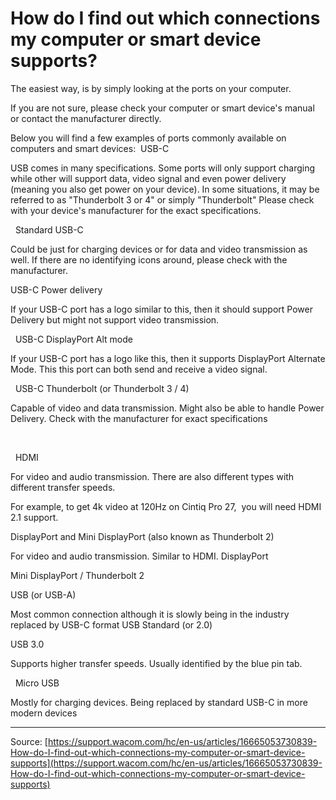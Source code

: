 # How do I find out which connections my computer or smart device supports?

The easiest way, is by simply looking at the ports on your computer.


If you are not sure, please check your computer or smart device's manual or contact the manufacturer directly. 


Below you will find a few examples of ports commonly available on computers and smart devices: 
USB-C


USB comes in many specifications. Some ports will only support charging while other will support data, video signal and even power delivery (meaning you also get power on your device). In some situations, it may be referred to as "Thunderbolt 3 or 4" or simply "Thunderbolt"
Please check with your device's manufacturer for the exact specifications. 


 
Standard USB-C


Could be just for charging devices or for data and video transmission as well. If there are no identifying icons around, please check with the manufacturer. 





USB-C Power delivery


If your USB-C port has a logo similar to this, then it should support Power Delivery but might not support video transmission.

 
USB-C DisplayPort Alt mode


If your USB-C port has a logo like this, then it supports DisplayPort Alternate Mode. This this port can both send and receive a video signal. 





 
USB-C Thunderbolt (or Thunderbolt 3 / 4)


Capable of video and data transmission. Might also be able to handle Power Delivery. Check with the manufacturer for exact specifications


 


 
HDMI


For video and audio transmission. There are also different types with different transfer speeds. 


For example, to get 4k video at 120Hz on Cintiq Pro 27,  you will need HDMI 2.1 support.






DisplayPort and Mini DisplayPort (also known as Thunderbolt 2)


For video and audio transmission. Similar to HDMI.
DisplayPort



Mini DisplayPort / Thunderbolt 2








USB (or USB-A)


Most common connection although it is slowly being in the industry replaced by USB-C format
USB Standard (or 2.0)



USB 3.0


Supports higher transfer speeds. Usually identified by the blue pin tab.





 
Micro USB


Mostly for charging devices. Being replaced by standard USB-C in more modern devices

---
Source: [https://support.wacom.com/hc/en-us/articles/16665053730839-How-do-I-find-out-which-connections-my-computer-or-smart-device-supports](https://support.wacom.com/hc/en-us/articles/16665053730839-How-do-I-find-out-which-connections-my-computer-or-smart-device-supports)
